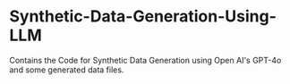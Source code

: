 ﻿# Synthetic-Data-Generation-Using-LLM
Contains the Code for Synthetic Data Generation using Open AI's GPT-4o and some generated data files.
